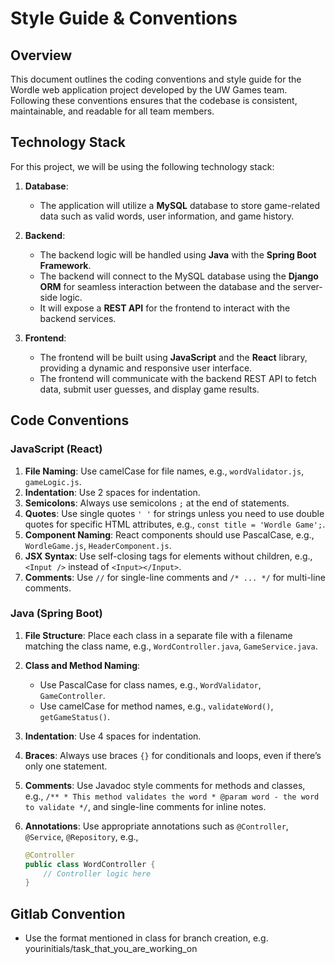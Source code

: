 # Style Guide & Conventions

## Overview
This document outlines the coding conventions and style guide for the Wordle web application project developed by the UW Games team. Following these conventions ensures that the codebase is consistent, maintainable, and readable for all team members.

## Technology Stack

For this project, we will be using the following technology stack:

1. **Database**: 
   - The application will utilize a **MySQL** database to store game-related data such as valid words, user information, and game history.

2. **Backend**: 
   - The backend logic will be handled using **Java** with the **Spring Boot Framework**.
   - The backend will connect to the MySQL database using the **Django ORM** for seamless interaction between the database and the server-side logic.
   - It will expose a **REST API** for the frontend to interact with the backend services.

3. **Frontend**: 
   - The frontend will be built using **JavaScript** and the **React** library, providing a dynamic and responsive user interface.
   - The frontend will communicate with the backend REST API to fetch data, submit user guesses, and display game results.

## Code Conventions

### JavaScript (React)
1. **File Naming**: Use camelCase for file names, e.g., `wordValidator.js`, `gameLogic.js`.
2. **Indentation**: Use 2 spaces for indentation.
3. **Semicolons**: Always use semicolons `;` at the end of statements.
4. **Quotes**: Use single quotes `' '` for strings unless you need to use double quotes for specific HTML attributes, e.g., `const title = 'Wordle Game';`.
5. **Component Naming**: React components should use PascalCase, e.g., `WordleGame.js`, `HeaderComponent.js`.
6. **JSX Syntax**: Use self-closing tags for elements without children, e.g., `<Input />` instead of `<Input></Input>`.
7. **Comments**: Use `//` for single-line comments and `/* ... */` for multi-line comments.

### Java (Spring Boot)
1. **File Structure**: Place each class in a separate file with a filename matching the class name, e.g., `WordController.java`, `GameService.java`.
2. **Class and Method Naming**: 
   - Use PascalCase for class names, e.g., `WordValidator`, `GameController`.
   - Use camelCase for method names, e.g., `validateWord()`, `getGameStatus()`.
3. **Indentation**: Use 4 spaces for indentation.
4. **Braces**: Always use braces `{}` for conditionals and loops, even if there’s only one statement.
5. **Comments**: Use Javadoc style comments for methods and classes, e.g., `/** * This method validates the word * @param word - the word to validate */`, and single-line comments for inline notes.
6. **Annotations**: Use appropriate annotations such as `@Controller`, `@Service`, `@Repository`, e.g., 

   ```java
   @Controller
   public class WordController {
       // Controller logic here
   }

## Gitlab Convention

  - Use the format mentioned in class for branch creation, e.g. yourinitials/task_that_you_are_working_on
 
